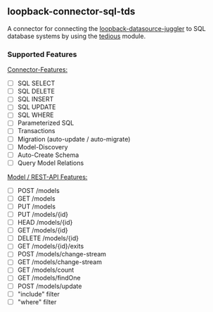 ## loopback-connector-sql-tds ##

A connector for connecting the [loopback-datasource-juggler](https://github.com/strongloop/loopback-datasource-juggler/) to SQL database systems by using the [tedious](https://github.com/pekim/tedious) module.


### Supported Features

<u>Connector-Features:</u>

- [ ] SQL SELECT
- [ ] SQL DELETE
- [ ] SQL INSERT
- [ ] SQL UPDATE
- [ ] SQL WHERE
- [ ] Parameterized SQL
- [ ] Transactions
- [ ] Migration (auto-update / auto-migrate)
- [ ] Model-Discovery
- [ ] Auto-Create Schema
- [ ] Query Model Relations

<u>Model / REST-API Features:</u>

- [ ] POST /models
- [ ] GET /models
- [ ] PUT /models
- [ ] PUT /models/{id}
- [ ] HEAD /models/{id}
- [ ] GET /models/{id}
- [ ] DELETE /models/{id}
- [ ] GET /models/{id}/exits
- [ ] POST /models/change-stream
- [ ] GET /models/change-stream
- [ ] GET /models/count
- [ ] GET /models/findOne
- [ ] POST /models/update
- [ ] "include" filter
- [ ] "where" filter
